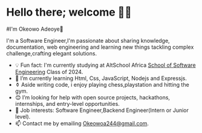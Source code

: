 # Hello there; welcome 👋🏾

#I'm Okeowo Adeoye🤖

I'm a Software Engineer,I'm passionate about sharing knowledge, documentation, web engineering and learning new things tackling complex challenge,crafting elegant solutions. 
- 💡 Fun fact: I'm currently studying at AltSchool Africa [School of Software Engineering](https://altschoolafrica.com/) Class of 2024.
- 🌱 I’m currently learning Html, Css, JavaScript, Nodejs and Expressjs.
- ⚱️ Aside writing code, i enjoy playing chess,playstation and hitting the gym.
- 😊 I’m looking for help with open source projects, hackathons, internships, and entry-level opportunities.
- 💼 Job interests: Software Engineer,Backend Engineer(Intern or Junior level).
- 📫 Contact me by emailing Okeowoa244@gmail.com.


